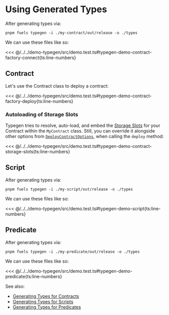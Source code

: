 <!-- TODO: Replace plan-text by code-snippets -->

# Using Generated Types

After generating types via:

```console
pnpm fuels typegen -i ./my-contract/out/release -o ./types
```

We can use these files like so:

<<< @/../../demo-typegen/src/demo.test.ts#typegen-demo-contract-factory-connect{ts:line-numbers}

## Contract

Let's use the Contract class to deploy a contract:

<<< @/../../demo-typegen/src/demo.test.ts#typegen-demo-contract-factory-deploy{ts:line-numbers}

### Autoloading of Storage Slots

Typegen tries to resolve, auto-load, and embed the [Storage Slots](../contracts/storage-slots.md) for your Contract within the `MyContract` class. Still, you can override it alongside other options from [`DeployContractOptions`](https://github.com/FuelLabs/fuels-ts/blob/a64b67b9fb2d7f764ab9151a21d2266bf2df3643/packages/contract/src/contract-factory.ts#L19-L24), when calling the `deploy` method:

<<< @/../../demo-typegen/src/demo.test.ts#typegen-demo-contract-storage-slots{ts:line-numbers}

## Script

After generating types via:

```console
pnpm fuels typegen -i ./my-script/out/release -o ./types
```

We can use these files like so:

<<< @/../../demo-typegen/src/demo.test.ts#typegen-demo-script{ts:line-numbers}

## Predicate

After generating types via:

```console
pnpm fuels typegen -i ./my-predicate/out/release -o ./types
```

We can use these files like so:

<<< @/../../demo-typegen/src/demo.test.ts#typegen-demo-predicate{ts:line-numbers}

See also:

- [Generating Types for Contracts](./generating-types.md#generating-types-for-contracts)
- [Generating Types for Scripts](./generating-types.md#generating-types-for-scripts)
- [Generating Types for Predicates](./generating-types.md#generating-types-for-predicates)
